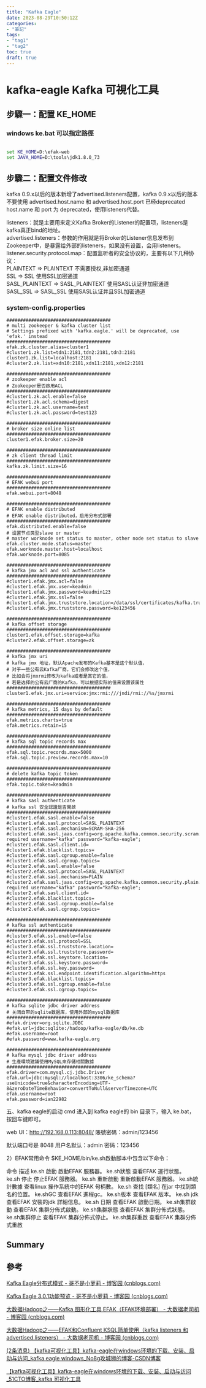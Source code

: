 ```yaml
---
title: "Kafka Eagle"
date: 2023-08-29T10:50:12Z
categories:
- "筆記"
tags:
- "tag1"
- "tag2"
toc: true
draft: true
---
```


<!-- 簡介 -->
<!--more-->

# kafka-eagle Kafka 可視化工具

## 步驟一：配置 KE_HOME

### windows ke.bat 可以指定路徑

```bat

set KE_HOME=D:\efak-web
set JAVA_HOME=D:\tools\jdk1.8.0_73

```

## 步驟二：配置文件修改


kafka 0.9.x以后的版本新增了advertised.listeners配置，kafka 0.9.x以后的版本不要使用 advertised.host.name 和 advertised.host.port 已经deprecated  
host.name 和 port 为 deprecated，使用listeners代替。  

listeners：就是主要用来定义Kafka Broker的Listener的配置项，listeners是kafka真正bind的地址。  
advertised.listeners：参数的作用就是将Broker的Listener信息发布到Zookeeper中，是暴露给外部的listeners，如果没有设置，会用listeners。  
listener.security.protocol.map：配置监听者的安全协议的，主要有以下几种协议：  
PLAINTEXT => PLAINTEXT 不需要授权,非加密通道  
SSL => SSL 使用SSL加密通道  
SASL_PLAINTEXT => SASL_PLAINTEXT 使用SASL认证非加密通道  
SASL_SSL => SASL_SSL 使用SASL认证并且SSL加密通道  

### system-config.properties

```properties
######################################
# multi zookeeper & kafka cluster list
# Settings prefixed with 'kafka.eagle.' will be deprecated, use 'efak.' instead
######################################
efak.zk.cluster.alias=cluster1
#cluster1.zk.list=tdn1:2181,tdn2:2181,tdn3:2181
cluster1.zk.list=localhost:2181
#cluster2.zk.list=xdn10:2181,xdn11:2181,xdn12:2181

######################################
# zookeeper enable acl
# Zookeeper是否啟用ACL
######################################
#cluster1.zk.acl.enable=false
#cluster1.zk.acl.schema=digest
#cluster1.zk.acl.username=test
#cluster1.zk.acl.password=test123

######################################
# broker size online list
######################################
cluster1.efak.broker.size=20

######################################
# zk client thread limit
######################################
kafka.zk.limit.size=16

######################################
# EFAK webui port
######################################
efak.webui.port=8048

######################################
# EFAK enable distributed
# EFAK enable distributed，启用分布式部署
######################################
efak.distributed.enable=false
# 设置节点类型slave or master
# master worknode set status to master, other node set status to slave
efak.cluster.mode.status=master
efak.worknode.master.host=localhost
efak.worknode.port=8085

######################################
# kafka jmx acl and ssl authenticate
######################################
#cluster1.efak.jmx.acl=false
#cluster1.efak.jmx.user=keadmin
#cluster1.efak.jmx.password=keadmin123
#cluster1.efak.jmx.ssl=false
#cluster1.efak.jmx.truststore.location=/data/ssl/certificates/kafka.truststore
#cluster1.efak.jmx.truststore.password=ke123456

######################################
# kafka offset storage
######################################
cluster1.efak.offset.storage=kafka
#cluster2.efak.offset.storage=zk

######################################
# kafka jmx uri
# kafka jmx 地址，默认Apache发布的Kafka基本是这个默认值，
# 对于一些公有云Kafka厂商，它们会修改这个值，
# 比如会将jmxrmi修改为kafka或者是其它的值，
# 若是选择的公有云厂商的Kafka，可以根据实际的值来设置该属性
######################################
cluster1.efak.jmx.uri=service:jmx:rmi:///jndi/rmi://%s/jmxrmi

######################################
# kafka metrics, 15 days by default
######################################
efak.metrics.charts=true
efak.metrics.retain=15

######################################
# kafka sql topic records max
######################################
efak.sql.topic.records.max=5000
efak.sql.topic.preview.records.max=10

######################################
# delete kafka topic token
######################################
efak.topic.token=keadmin

######################################
# kafka sasl authenticate
# kafka ssl 安全認證是否開啟
######################################
#cluster1.efak.sasl.enable=false
#cluster1.efak.sasl.protocol=SASL_PLAINTEXT
#cluster1.efak.sasl.mechanism=SCRAM-SHA-256
#cluster1.efak.sasl.jaas.config=org.apache.kafka.common.security.scram.ScramLoginModule required username="kafka" password="kafka-eagle";
#cluster1.efak.sasl.client.id=
#cluster1.efak.blacklist.topics=
#cluster1.efak.sasl.cgroup.enable=false
#cluster1.efak.sasl.cgroup.topics=
#cluster2.efak.sasl.enable=false
#cluster2.efak.sasl.protocol=SASL_PLAINTEXT
#cluster2.efak.sasl.mechanism=PLAIN
#cluster2.efak.sasl.jaas.config=org.apache.kafka.common.security.plain.PlainLoginModule required username="kafka" password="kafka-eagle";
#cluster2.efak.sasl.client.id=
#cluster2.efak.blacklist.topics=
#cluster2.efak.sasl.cgroup.enable=false
#cluster2.efak.sasl.cgroup.topics=

######################################
# kafka ssl authenticate
######################################
#cluster3.efak.ssl.enable=false
#cluster3.efak.ssl.protocol=SSL
#cluster3.efak.ssl.truststore.location=
#cluster3.efak.ssl.truststore.password=
#cluster3.efak.ssl.keystore.location=
#cluster3.efak.ssl.keystore.password=
#cluster3.efak.ssl.key.password=
#cluster3.efak.ssl.endpoint.identification.algorithm=https
#cluster3.efak.blacklist.topics=
#cluster3.efak.ssl.cgroup.enable=false
#cluster3.efak.ssl.cgroup.topics=

######################################
# kafka sqlite jdbc driver address
# 关闭自带的sqlite数据库，使用外部的mysql数据库
######################################
#efak.driver=org.sqlite.JDBC
#efak.url=jdbc:sqlite:/hadoop/kafka-eagle/db/ke.db
#efak.username=root
#efak.password=www.kafka-eagle.org

######################################
# kafka mysql jdbc driver address
# 生產環境建議使用MySQL來存儲相關數據
######################################
efak.driver=com.mysql.cj.jdbc.Driver
efak.url=jdbc:mysql://localhost:3306/ke_schema?useUnicode=true&characterEncoding=UTF-8&zeroDateTimeBehavior=convertToNull&serverTimezone=UTC
efak.username=root
efak.password=ian22982
```

五、kafka eagle的启动
cmd 进入到 kafka eagle的 bin 目录下，输入 ke.bat，按回车键即可。

web UI：http://192.168.0.113:8048/
賬號密碼：admin/123456

默认端口号是 8048
用户名默认：admin
密码：123456

2）EFAK常用命令
$KE_HOME/bin/ke.sh啟動腳本中包含以下命令：

命令	描述
ke.sh 啟動	啟動EFAK 服務器。
ke.sh狀態	查看EFAK 運行狀態。
ke.sh 停止	停止EFAK 服務器。
ke.sh 重新啟動	重新啟動EFAK 服務器。
ke.sh統計數據	查看linux 操作系統中的EFAK 句柄數。
ke.sh 查找 [類名]	在jar 中找到類名的位置。
ke.shGC	查看EFAK 進程gc。
ke.sh版本	查看EFAK 版本。
ke.sh jdk	查看EFAK 安裝的jdk 詳細信息。
ke.sh 日期	查看EFAK 啟動日期。
ke.sh集群啟動	查看EFAK 集群分佈式啟動。
ke.sh集群狀態	查看EFAK 集群分佈式狀態。
ke.sh集群停止	查看EFAK 集群分佈式停止。
ke.sh集群重啟	查看EFAK 集群分佈式重啟



## Summary

## 參考  


[Kafka Eagle分布式模式 - 哥不是小萝莉 - 博客园 (cnblogs.com)](https://www.cnblogs.com/smartloli/p/15732794.html)

[Kafka Eagle 3.0.1功能预览 - 哥不是小萝莉 - 博客园 (cnblogs.com)](https://www.cnblogs.com/smartloli/p/16728995.html)

[大数据Hadoop之——Kafka 图形化工具 EFAK（EFAK环境部署） - 大数据老司机 - 博客园 (cnblogs.com)](https://www.cnblogs.com/liugp/p/16307589.html)

[大数据Hadoop之——EFAK和Confluent KSQL简单使用（kafka listeners 和 advertised.listeners） - 大数据老司机 - 博客园 (cnblogs.com)](https://www.cnblogs.com/liugp/p/16898002.html)

[(2条消息) 【kafka可视化工具】kafka-eagle在windows环境的下载、安装、启动与访问_kafka eagle windows_No8g攻城狮的博客-CSDN博客](https://blog.csdn.net/weixin_44299027/article/details/125378413)

[【kafka可视化工具】kafka-eagle在windows环境的下载、安装、启动与访问_51CTO博客_kafka 可视化工具](https://blog.51cto.com/no8g/6344266)
